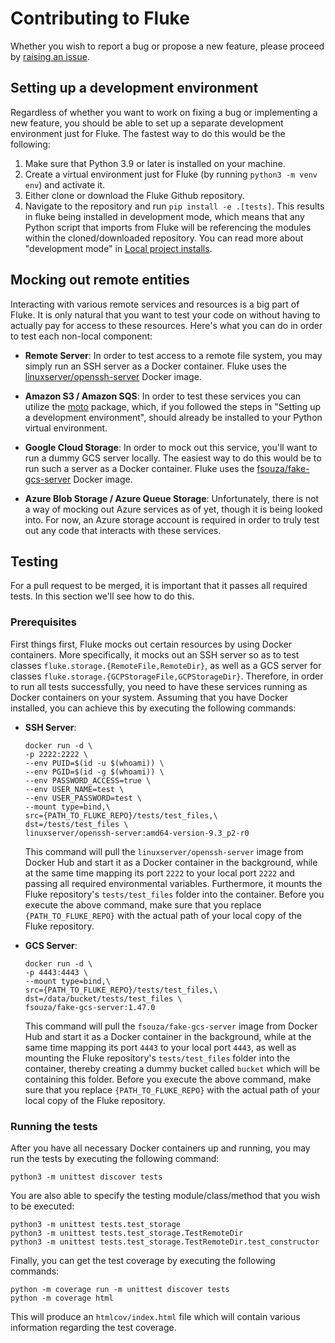 
Contributing to Fluke
============================

Whether you wish to report a bug or propose a new feature,
please proceed by [raising an issue][raise-issue].

Setting up a development environment
-------------------------------------
Regardless of whether you want to work on fixing a bug or implementing a new feature,
you should be able to set up a separate development environment just for Fluke. The
fastest way to do this would be the following:

1. Make sure that Python 3.9 or later is installed on your machine.
2. Create a virtual environment just for Fluke (by running ``python3 -m venv env``) and activate it.
3. Either clone or download the Fluke Github repository.
4. Navigate to the repository and run ``pip install -e .[tests]``.
   This results in fluke being installed in development mode,
   which means that any Python script that imports from Fluke
   will be referencing the modules within the cloned/downloaded
   repository. You can read more about "development mode" in
   [Local project installs](https://pip.pypa.io/en/stable/topics/local-project-installs/).


Mocking out remote entities
-------------------------------------

Interacting with various remote services and resources is a big part
of Fluke. It is only natural that you want to test your code on without
having to actually pay for access to these resources. Here's what
you can do in order to test each non-local component:

- **Remote Server**: In order to test access to a remote file system,
  you may simply run an SSH server as a Docker container. Fluke uses
  the [linuxserver/openssh-server](https://hub.docker.com/r/linuxserver/openssh-server)
  Docker image.

- **Amazon S3 / Amazon SQS**: In order to test these services you can utilize
  the [moto](https://pypi.org/project/moto/) package, which, if you followed
  the steps in "Setting up a development environment", should already be
  installed to your Python virtual environment.

- **Google Cloud Storage**: In order to mock out this service, you'll
  want to run a dummy GCS server locally. The easiest way to do this
  would be to run such a server as a Docker container. Fluke uses the
  [fsouza/fake-gcs-server](https://hub.docker.com/r/fsouza/fake-gcs-server)
  Docker image.

- **Azure Blob Storage / Azure Queue Storage**: Unfortunately, there is not a way
  of mocking out Azure services as of yet, though it is being looked into.
  For now, an Azure storage account is required in order to truly test out
  any code that interacts with these services.

Testing
-------------------------------------
For a pull request to be merged, it is important that it passes all required
tests. In this section we'll see how to do this.

### Prerequisites

First things first, Fluke mocks out certain resources by using Docker
containers. More specifically, it mocks out an SSH server so as to test
classes ``fluke.storage.{RemoteFile,RemoteDir}``, as well as a GCS server
for classes ``fluke.storage.{GCPStorageFile,GCPStorageDir}``. Therefore,
in order to run all tests successfully, you need to have these services
running as Docker containers on your system. Assuming that you have Docker
installed, you can achieve this by executing the following commands:

- **SSH Server**:
  ```
  docker run -d \
  -p 2222:2222 \
  --env PUID=$(id -u $(whoami)) \
  --env PGID=$(id -g $(whoami)) \
  --env PASSWORD_ACCESS=true \
  --env USER_NAME=test \
  --env USER_PASSWORD=test \
  --mount type=bind,\
  src={PATH_TO_FLUKE_REPO}/tests/test_files,\
  dst=/tests/test_files \
  linuxserver/openssh-server:amd64-version-9.3_p2-r0
  ``````
  This command will pull the ``linuxserver/openssh-server`` image from Docker Hub
  and start it as a Docker container in the background, while at the same time
  mapping its port `2222` to your local port `2222` and passing all required
  environmental variables. Furthermore, it mounts the Fluke repository's ``tests/test_files``
  folder into the container. Before you execute the above command, make sure that you replace
  ``{PATH_TO_FLUKE_REPO}`` with the actual path of your local copy of the Fluke repository.

- **GCS Server**:
  ```
  docker run -d \
  -p 4443:4443 \
  --mount type=bind,\
  src={PATH_TO_FLUKE_REPO}/tests/test_files,\
  dst=/data/bucket/tests/test_files \
  fsouza/fake-gcs-server:1.47.0
  ``````
  This command will pull the ``fsouza/fake-gcs-server`` image from Docker Hub
  and start it as a Docker container in the background, while at the same time
  mapping its port `4443` to your local port `4443`, as well as mounting the
  Fluke repository's ``tests/test_files`` folder into the container, thereby
  creating a dummy bucket called ``bucket`` which will be containing this folder.
  Before you execute the above command, make sure that you replace ``{PATH_TO_FLUKE_REPO}``
  with the actual path of your local copy of the Fluke repository.


### Running the tests

After you have all necessary Docker containers up and running,
you may run the tests by executing the following command:
```
python3 -m unittest discover tests
```
You are also able to specify the testing module/class/method
that you wish to be executed:
```
python3 -m unittest tests.test_storage
python3 -m unittest tests.test_storage.TestRemoteDir
python3 -m unittest tests.test_storage.TestRemoteDir.test_constructor
```
Finally, you can get the test coverage by executing the following commands:
```
python -m coverage run -m unittest discover tests
python -m coverage html
```
This will produce an ``htmlcov/index.html`` file which will contain
various information regarding the test coverage.

<!-- MARKDOWN LINKS & IMAGES -->
[raise-issue]: https://github.com/manoss96/fluke/issues/new